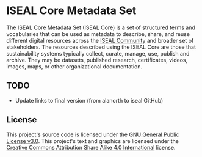 # ISEAL Core Metadata Set
The ISEAL Core Metadata Set (ISEAL Core) is a set of structured terms and vocabularies that can be used as metadata to describe, share, and reuse different digital resources across the [ISEAL Community](https://www.isealalliance.org/) and broader set of stakeholders. The resources described using the ISEAL Core are those that sustainability systems typically collect, curate, manage, use, publish and archive. They may be datasets, published research, certificates, videos, images, maps, or other organizational documentation.

## TODO

- Update links to final version (from alanorth to iseal GitHub)

## License

This project's source code is licensed under the [GNU General Public License v3.0](https://www.gnu.org/licenses/gpl-3.0-standalone.html). This project's text and graphics are licensed under the [Creative Commons Attribution Share Alike 4.0 International](https://creativecommons.org/licenses/by-sa/4.0/legalcode) license.
